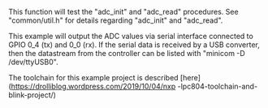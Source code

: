 This function will test the "adc_init" and "adc_read" procedures.
See "common/util.h" for details regarding "adc_init" and "adc_read".

This example will output the ADC values via serial interface connected to 
GPIO 0_4 (tx) and 0_0 (rx). If the serial data is received by a USB converter,
then the datastream from the controller can be listed with "minicom -D /dev/ttyUSB0".

The toolchain for this example project is described
[here](https://drolliblog.wordpress.com/2019/10/04/nxp
-lpc804-toolchain-and-blink-project/)
